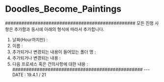 # Doodles_Become_Paintings

################################################
모든 진행 사항은 추가함과 동시에 아래의 형식에 따라서 추가합니다.
1. 날짜(Hour까지만) : 
2. 이름 : 
3. 추가되거나 변경되는 내용이 들어있는 폴더 명 :
4. 추가되거나 변경되는 내용 :
5. 다음 프로세스 혹은 건의사항에 대한 내용 :
################################################ --- DATE : 19.4.1 / 21 

